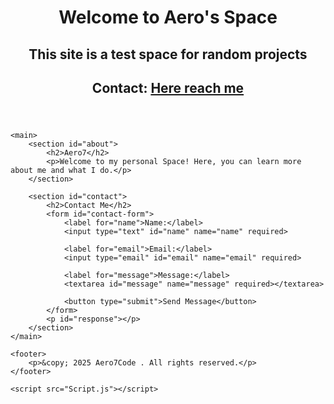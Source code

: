 <html lang="en">
<head>
    <meta charset="UTF-8">
    <meta name="viewport" content="width=device-width, initial-scale=1.0">
    <title>Aero's Space</title>
    <link rel="stylesheet" href="StyleSheet.css">
</head>
<body>
    <header>
        <h1>Welcome to Aero's Space</h1>
        <h2> This site is a test space for random projects<h2>
        <p>Contact: <a href="mailto:lexyloveonme+AeroSpace@gmail.com">Here reach me</a></p>
    </header>

    <main>
        <section id="about">
            <h2>Aero7</h2>
            <p>Welcome to my personal Space! Here, you can learn more about me and what I do.</p>
        </section>

        <section id="contact">
            <h2>Contact Me</h2>
            <form id="contact-form">
                <label for="name">Name:</label>
                <input type="text" id="name" name="name" required>

                <label for="email">Email:</label>
                <input type="email" id="email" name="email" required>

                <label for="message">Message:</label>
                <textarea id="message" name="message" required></textarea>

                <button type="submit">Send Message</button>
            </form>
            <p id="response"></p>
        </section>
    </main>

    <footer>
        <p>&copy; 2025 Aero7Code . All rights reserved.</p>
    </footer>

    <script src="Script.js"></script>
</body>
</html>
